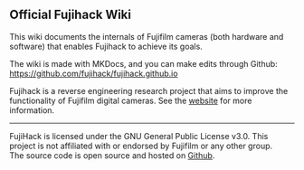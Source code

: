 ## Official Fujihack Wiki

This wiki documents the internals of Fujifilm cameras (both hardware and software) that enables Fujihack to achieve its goals.

The wiki is made with MKDocs, and you can make edits through Github: https://github.com/fujihack/fujihack.github.io

Fujihack is a reverse engineering research project that aims to improve the functionality of Fujifilm digital cameras.
See the [website](https://fujihack.org/) for more information.

---

FujiHack is licensed under the GNU General Public License v3.0. This project is not affiliated with or endorsed by Fujifilm or any other group.  
The source code is open source and hosted on [Github](https://github.com/fujihack/fujihack).

